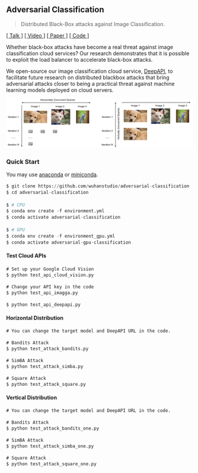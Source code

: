 ## Adversarial Classification

> Distributed Black-Box attacks against Image Classification.

[[ Talk ]](https://distributed.wuhanstudio.uk) [[ Video ]](https://youtu.be/3OTjkBSGhRw) [[ Paper ]](https://arxiv.org/abs/2210.16371) [[ Code ]](https://github.com/wuhanstudio/adversarial-classification)

Whether black-box attacks have become a real threat against image classification cloud services? Our research demonstrates that it is possible to exploit the load balancer to accelerate black-box attacks.

We open-source our image classification cloud service, [DeepAPI](https://github.com/wuhanstudio/deepapi), to facilitate future research on distributed blackbox attacks that bring adversarial attacks closer to being a practical threat against machine learning models deployed on cloud servers.

![](docs/distribution.jpg)


### Quick Start

You may use [anaconda](https://www.continuum.io/downloads) or [miniconda](https://conda.io/miniconda.html). 

```python
$ git clone https://github.com/wuhanstudio/adversarial-classification
$ cd adversarial-classification

$ # CPU
$ conda env create -f environment.yml
$ conda activate adversarial-classification

$ # GPU
$ conda env create -f environment_gpu.yml
$ conda activate adversarial-gpu-classification
```

#### Test Cloud APIs

```
# Set up your Google Cloud Vision
$ python test_api_cloud_vision.py

# Change your API key in the code
$ python test_api_imagga.py

$ python test_api_deepapi.py
```

#### Horizontal Distribution

```
# You can change the target model and DeepAPI URL in the code.

# Bandits Attack
$ python test_attack_bandits.py

# SimBA Attack
$ python test_attack_simba.py

# Square Attack
$ python test_attack_square.py
```

#### Vertical Distribution

```
# You can change the target model and DeepAPI URL in the code.

# Bandits Attack
$ python test_attack_bandits_one.py

# SimBA Attack
$ python test_attack_simba_one.py

# Square Attack
$ python test_attack_square_one.py
```
